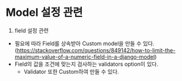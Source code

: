 # Model 설정 관련
1. field 설정 관련
  - 필요에 따라 Field를 상속받아 Custom model을 만들 수 있다.   
    (https://stackoverflow.com/questions/849142/how-to-limit-the-maximum-value-of-a-numeric-field-in-a-django-model)
  - Field의 값을 조건에 맞는지 검사하는 validators option이 있다.
    - Validator 또한 Custom하여 만들 수 있다.
